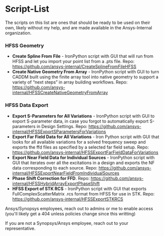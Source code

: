 # Script-List
The scripts on this list are ones that should be ready to be used on their own, likely without my help, and are made available in the Ansys-Internal organization.

### HFSS Geometry
* **Create Spline From File** - IronPython script with GUI that will run from HFSS and let you import your point list from a .pts file. Repo: https://github.com/ansys-internal/CreateSplineFromFileHFSS
* **Create Native Geometry From Array** - IronPython script with GUI to turn CADDM built using the finite array tool into native geometry to support a variety of “next steps” in array building workflows. Repo: https://github.com/ansys-internal/HFSSCreateNativeGeometryFromArray
### HFSS Data Export
* **Export S-Parameters for All Variations** - IronPython script with GUI to export S-parameter data, in case you forgot to automatically export S-parameters in Design Settings.  Repo: https://github.com/ansys-internal/HFSSExportSParametersForVariations
* **Export Far Field Data for All Variations** - Iron Python script with GUI that looks for all available variations for a solved frequency sweep and exports the ffd files as specified by a selected far field setup. Repo: https://github.com/ansys-internal/HFSSExportFarFieldDataForVariations
* **Export Near Field Data for Individual Sources** - IronPython script with GUI that iterates over all the excitations in a design and exports the NF data corresponding to each source.  Repo: https://github.com/ansys-internal/HFSSExportNearFieldFromIndividualSources
* **Phase Shift Correction for FFD**.  Repo: https://github.com/ansys-internal/HFSSHybridArrayExportPhaseShift
* **HFSS Export of STK RCS** - IronPython script with GUI that exports FullComplexScatterMatrix .rcs format from HFSS for use in STK.  Repo: https://github.com/ansys-internal/HFSSExportSTKRCS

Ansys/Synopsys employees, reach out to admins or me to enable access (you'll likely get a 404 unless policies change since this writting)

If you are not a Synopsys/Ansys employee, reach out to your representative.
